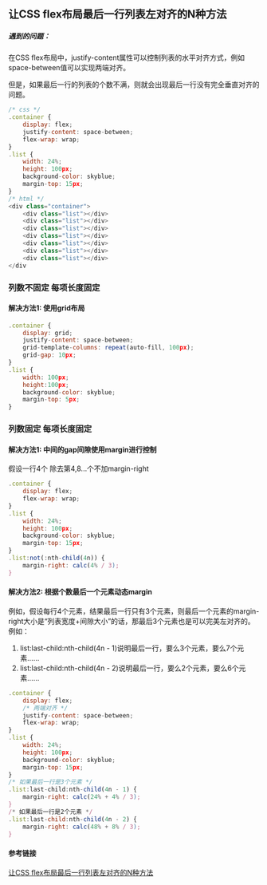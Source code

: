 ## 让CSS flex布局最后一行列表左对齐的N种方法
##### 遇到的问题：
在CSS flex布局中，justify-content属性可以控制列表的水平对齐方式，例如space-between值可以实现两端对齐。

但是，如果最后一行的列表的个数不满，则就会出现最后一行没有完全垂直对齐的问题。
```js
/* css */
.container {
    display: flex;
    justify-content: space-between;
    flex-wrap: wrap;
}
.list {
    width: 24%; 
    height: 100px;
    background-color: skyblue;
    margin-top: 15px;
}
/* html */
<div class="container">
    <div class="list"></div>
    <div class="list"></div>
    <div class="list"></div>
    <div class="list"></div>
    <div class="list"></div>
    <div class="list"></div>
    <div class="list"></div>
</div
```
### 列数不固定 每项长度固定
#### 解决方法1: 使用grid布局
```js
.container {
    display: grid;
    justify-content: space-between;
    grid-template-columns: repeat(auto-fill, 100px);
    grid-gap: 10px;
}
.list {
    width: 100px;
    height:100px;
    background-color: skyblue;
    margin-top: 5px;
}
```
### 列数固定 每项长度固定
#### 解决方法1: 中间的gap间隙使用margin进行控制
假设一行4个 除去第4,8...个不加margin-right
```js
.container {
    display: flex;
    flex-wrap: wrap;
}
.list {
    width: 24%;
    height: 100px;
    background-color: skyblue;
    margin-top: 15px;
}
.list:not(:nth-child(4n)) {
    margin-right: calc(4% / 3);
}
```
#### 解决方法2: 根据个数最后一个元素动态margin
例如，假设每行4个元素，结果最后一行只有3个元素，则最后一个元素的margin-right大小是“列表宽度+间隙大小”的话，那最后3个元素也是可以完美左对齐的。
例如：
1. list:last-child:nth-child(4n - 1)说明最后一行，要么3个元素，要么7个元素……
2. list:last-child:nth-child(4n - 2)说明最后一行，要么2个元素，要么6个元素……
```js
.container {
    display: flex;
    /* 两端对齐 */
    justify-content: space-between;
    flex-wrap: wrap;
}
.list {
    width: 24%;
    height: 100px;
    background-color: skyblue;
    margin-top: 15px;
}
/* 如果最后一行是3个元素 */
.list:last-child:nth-child(4n - 1) {
    margin-right: calc(24% + 4% / 3);
}
/* 如果最后一行是2个元素 */
.list:last-child:nth-child(4n - 2) {
    margin-right: calc(48% + 8% / 3);
}
```
#### 参考链接
[让CSS flex布局最后一行列表左对齐的N种方法](https://www.zhangxinxu.com/wordpress/2019/08/css-flex-last-align/)